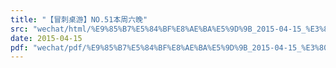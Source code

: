 ```yaml
---
title: "【冒刺桌游】NO.51本周六晚"
src: "wechat/html/%E9%85%B7%E5%84%BF%E8%AE%BA%E5%9D%9B_2015-04-15_%E3%80%90%E5%86%92%E5%88%BA%E6%A1%8C%E6%B8%B8%E3%80%91NO.51%E6%9C%AC%E5%91%A8%E5%85%AD%E6%99%9A.html"
date: 2015-04-15
pdf: "wechat/pdf/%E9%85%B7%E5%84%BF%E8%AE%BA%E5%9D%9B_2015-04-15_%E3%80%90%E5%86%92%E5%88%BA%E6%A1%8C%E6%B8%B8%E3%80%91NO.51%E6%9C%AC%E5%91%A8%E5%85%AD%E6%99%9A.pdf"
---
```

